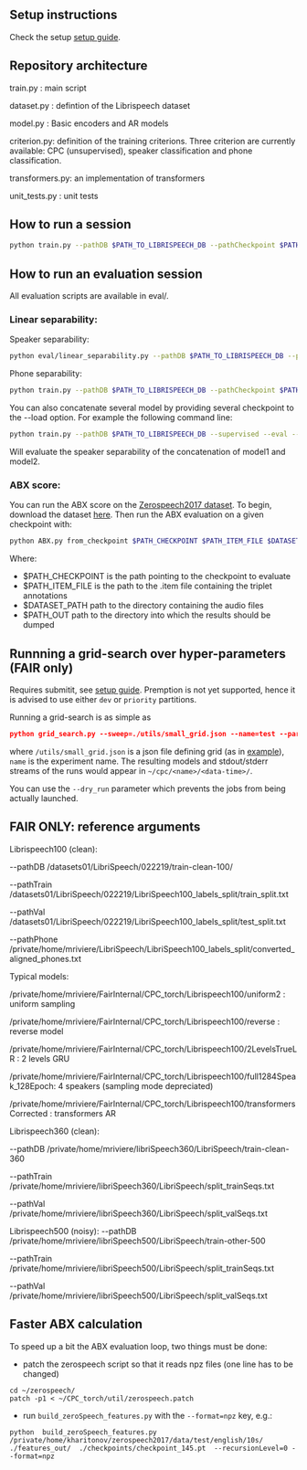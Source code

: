 ## Setup instructions

Check the setup [setup guide](setup/setup.MD).

## Repository architecture

train.py : main script

dataset.py : defintion of the Librispeech dataset

model.py : Basic encoders and AR models

criterion.py: definition of the training criterions. Three criterion are currently available: CPC (unsupervised), speaker classification and phone classification.

transformers.py: an implementation of transformers

unit_tests.py : unit tests

## How to run a session

```bash
python train.py --pathDB $PATH_TO_LIBRISPEECH_DB --pathCheckpoint $PATH_CHECKPOINT --pathTrain $TRAINING_SET --pathVal $VAL_SET
```


## How to run an evaluation session

All evaluation scripts are available in eval/.

### Linear separability:

Speaker separability:

```bash
python eval/linear_separability.py --pathDB $PATH_TO_LIBRISPEECH_DB --pathCheckpoint $PATH_CHECKPOINT --supervised --eval --load $CHECKPOINT_TO_LOAD --pathTrain $TRAINING_SET --pathVal $VAL_SET
```

Phone separability:
```bash
python train.py --pathDB $PATH_TO_LIBRISPEECH_DB --pathCheckpoint $PATH_CHECKPOINT --supervised --eval --pathPhone $PATH_TO_PHONE_LABELS --load $CHECKPOINT_TO_LOAD --pathTrain $TRAINING_SET --pathVal $VAL_SET
```

You can also concatenate several model by providing several checkpoint to the --load option. For example the following command line:

```bash
python train.py --pathDB $PATH_TO_LIBRISPEECH_DB --supervised --eval --load model1.pt model2.pt
```

Will evaluate the speaker separability of the concatenation of model1 and model2.


### ABX score:

You can run the ABX score on the [Zerospeech2017 dataset](https://zerospeech.com/2017/index.html). To begin, download the dataset [here](https://download.zerospeech.com/). Then run the ABX evaluation on a given checkpoint with:

```bash
python ABX.py from_checkpoint $PATH_CHECKPOINT $PATH_ITEM_FILE $DATASET_PATH --seq_norm --strict --file_extension .wav --out $PATH_OUT
```
Where:
- $PATH_CHECKPOINT is the path pointing to the checkpoint to evaluate
- $PATH_ITEM_FILE is the path to the .item file containing the triplet annotations
- $DATASET_PATH path to the directory containing the audio files
- $PATH_OUT path to the directory into which the results should be dumped

## Runnning a grid-search over hyper-parameters (FAIR only)

Requires submitit, see [setup guide](setup/setup.MD). Premption is not yet supported, hence it is advised to use either `dev` or `priority` partitions.

Running a grid-search is as simple as
```json
python grid_search.py --sweep=./utils/small_grid.json --name=test --partition=dev
```
where `/utils/small_grid.json` is a json file defining grid (as in [example](utils/small_grid.json)), `name` is the experiment name.
The resulting models and stdout/stderr streams of the runs would appear in `~/cpc/<name>/<data-time>/`.

You can use the `--dry_run` parameter which prevents the jobs from being actually launched.

## FAIR ONLY: reference arguments

Librispeech100 (clean):

--pathDB /datasets01/LibriSpeech/022219/train-clean-100/

--pathTrain /datasets01/LibriSpeech/022219/LibriSpeech100_labels_split/train_split.txt

--pathVal /datasets01/LibriSpeech/022219/LibriSpeech100_labels_split/test_split.txt

--pathPhone /private/home/mriviere/LibriSpeech/LibriSpeech100_labels_split/converted_aligned_phones.txt

Typical models:

/private/home/mriviere/FairInternal/CPC_torch/Librispeech100/uniform2 : uniform sampling

/private/home/mriviere/FairInternal/CPC_torch/Librispeech100/reverse : reverse model

/private/home/mriviere/FairInternal/CPC_torch/Librispeech100/2LevelsTrueLR : 2 levels GRU

/private/home/mriviere/FairInternal/CPC_torch/Librispeech100/full1284Speak_128Epoch: 4 speakers (sampling mode depreciated)

/private/home/mriviere/FairInternal/CPC_torch/Librispeech100/transformersCorrected : transformers AR

Librispeech360 (clean):

--pathDB /private/home/mriviere/libriSpeech360/LibriSpeech/train-clean-360

--pathTrain /private/home/mriviere/libriSpeech360/LibriSpeech/split_trainSeqs.txt

--pathVal /private/home/mriviere/libriSpeech360/LibriSpeech/split_valSeqs.txt

Librispeech500 (noisy):
--pathDB /private/home/mriviere/libriSpeech500/LibriSpeech/train-other-500

--pathTrain /private/home/mriviere/libriSpeech500/LibriSpeech/split_trainSeqs.txt

--pathVal /private/home/mriviere/libriSpeech500/LibriSpeech/split_valSeqs.txt


## Faster ABX calculation

To speed up a bit the ABX evaluation loop, two things must be done:
 * patch the zerospeech script so that it reads npz files (one line has to be changed)
```
cd ~/zerospeech/
patch -p1 < ~/CPC_torch/util/zerospeech.patch
```
 * run `build_zeroSpeech_features.py` with the `--format=npz` key, e.g.:
```
python  build_zeroSpeech_features.py /private/home/kharitonov/zerospeech2017/data/test/english/10s/ ./features_out/  ./checkpoints/checkpoint_145.pt  --recursionLevel=0 --format=npz
```
